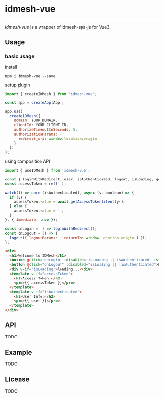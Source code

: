 # idmesh-vue

---

*idmesh-vue* is a wrapper of idmesh-spa-js for Vue3.

## Usage

### basic usage

install

``` shell
npm i idmesh-vue --save
```

setup plugin

``` javascript
import { createIDMesh } from 'idmesh-vue';

const app = createApp(App);

app.use(
  createIDMesh({
    domain: YOUR_DOMAIN,
    clientId: YOUR_CLIENT_ID,
    authorizeTimeoutInSeconds: 5,
    authorizationParams: {
      redirect_uri: window.location.origin
    }
  })
);
```

using composition API

``` javascript
import { useIDMesh } from 'idmesh-vue';

const { loginWithRedirect, user, isAuthenticated, logout, isLoading, getAccessTokenSilently } = useIDMesh();
const accessToken = ref('');

watch(() => unref(isAuthenticated), async (v: boolean) => {
  if (v) {
    accessToken.value = await getAccessTokenSilently();
  } else {
    accessToken.value = '';
  }
}, { immediate: true });

const onLogin = () => loginWithRedirect();
const onLogout = () => {
  logout({ logoutParams: { returnTo: window.location.origin } });
};
```

``` html
<div>
  <h1>Welcome to IDMesh</h1>
  <button @click="onLogin" :disabled="isLoading || isAuthenticated" :style="{ marginRight: '6px' }">Log in</button>
  <button @click="onLogout" :disabled="isLoading || !isAuthenticated">Log out</button>
  <div v-if="isLoading">loading...</div>
  <template v-if="accessToken">
    <h2>Access Token:</h2>
    <pre>{{ accessToken }}</pre>
  </template>
  <template v-if="isAuthenticated">
    <h2>User Info:</h2>
    <pre>{{ user }}</pre>
  </template>
</div>
```

## API

TODO

## Example

TODO

## License

TODO
